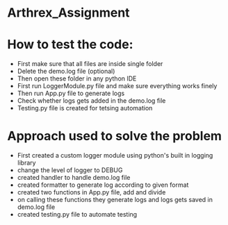 # Arthrex_Assignment

# How to test the code:
  + First make sure that all files are inside single folder
  + Delete the demo.log file (optional)
  + Then open these folder in any python IDE
  + First run LoggerModule.py file and make sure everything works finely
  + Then run App.py file to generate logs
  + Check whether logs gets added in the demo.log file
  + Testing.py file is created for tetsing automation

# Approach used to solve the problem
  + First created a custom logger module using python's built in logging library
  +  change the level of logger to DEBUG
  +  created handler to handle demo.log file
  +  created formatter to generate log according to given format
  +  created two functions in App.py file, add and divide
  +  on calling these functions they generate logs and logs gets saved in demo.log file
  +  created testing.py file to automate testing 
